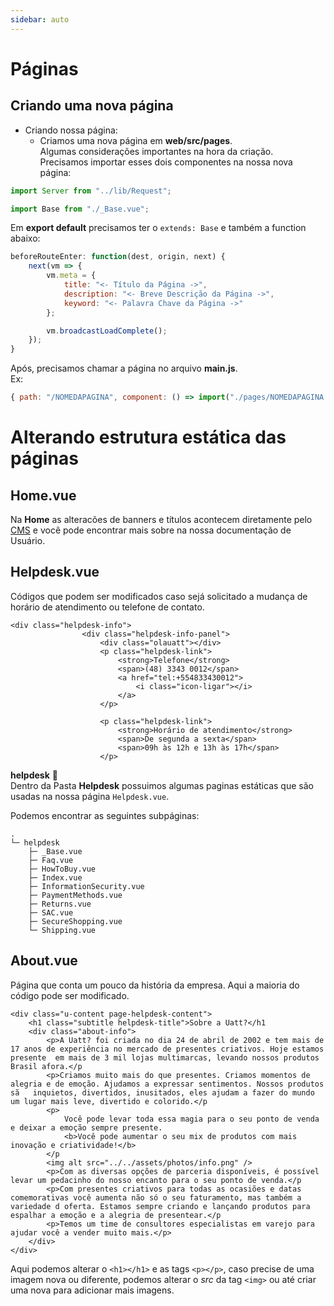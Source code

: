 ```yaml
---
sidebar: auto
---
```


# Páginas

## Criando uma nova página

+ Criando nossa página:
    * Criamos uma nova página em **web/src/pages**.   
    Algumas considerações importantes na hora da criação.  
    Precisamos importar esses dois componentes na nossa nova página: 
``` js  
import Server from "../lib/Request";
```
``` js
import Base from "./_Base.vue";
```
Em **export default** precisamos ter o ```extends: Base``` e também a function abaixo:
``` js
beforeRouteEnter: function(dest, origin, next) {
    next(vm => {
        vm.meta = {
            title: "<- Título da Página ->",
            description: "<- Breve Descrição da Página ->",
            keyword: "<- Palavra Chave da Página ->"
        };

        vm.broadcastLoadComplete();
    });
}
```
Após, precisamos chamar a página no arquivo **main.js**.  
Ex:  
```js
{ path: "/NOMEDAPAGINA", component: () => import("./pages/NOMEDAPAGINA.vue") }
```

# Alterando estrutura estática das páginas

## Home.vue

Na **Home** as alteracões de banners e títulos acontecem diretamente pelo
[CMS](https://b2c.uatt.com.br/admin/login) e você pode encontrar mais sobre na nossa documentação de Usuário.

## Helpdesk.vue

Códigos que podem ser modificados caso sejá solicitado a mudança de horário de atendimento ou telefone de contato.
```vue{5-7}
<div class="helpdesk-info">
                <div class="helpdesk-info-panel">
                    <div class="olauatt"></div>
                    <p class="helpdesk-link">
                        <strong>Telefone</strong>
                        <span>(48) 3343 0012</span>
                        <a href="tel:+554833430012">
                            <i class="icon-ligar"></i>
                        </a>
                    </p>
```
```vue{2-4}
                    <p class="helpdesk-link">
                        <strong>Horário de atendimento</strong>
                        <span>De segunda a sexta</span>
                        <span>09h às 12h e 13h às 17h</span>
                    </p>
```

**helpdesk** :open_file_folder:  
Dentro da Pasta **Helpdesk** possuimos algumas paginas estáticas que são usadas na nossa página ```Helpdesk.vue```.

Podemos encontrar as seguintes subpáginas:

```
.
└─ helpdesk
    ├─ _Base.vue
    ├─ Faq.vue
    ├─ HowToBuy.vue
    ├─ Index.vue
    ├─ InformationSecurity.vue
    ├─ PaymentMethods.vue
    ├─ Returns.vue
    ├─ SAC.vue
    ├─ SecureShopping.vue
    └─ Shipping.vue
```
## About.vue

Página que conta um pouco da história da empresa. Aqui a maioria do código pode ser modificado.

```vue
<div class="u-content page-helpdesk-content">
    <h1 class="subtitle helpdesk-title">Sobre a Uatt?</h1   
    <div class="about-info">
        <p>A Uatt? foi criada no dia 24 de abril de 2002 e tem mais de 17 anos de experiência no mercado de presentes criativos. Hoje estamos presente  em mais de 3 mil lojas multimarcas, levando nossos produtos Brasil afora.</p  
        <p>Criamos muito mais do que presentes. Criamos momentos de alegria e de emoção. Ajudamos a expressar sentimentos. Nossos produtos sã   inquietos, divertidos, inusitados, eles ajudam a fazer do mundo um lugar mais leve, divertido e colorido.</p   
        <p>
            Você pode levar toda essa magia para o seu ponto de venda e deixar a emoção sempre presente.
            <b>Você pode aumentar o seu mix de produtos com mais inovação e criatividade!</b>
        </p 
        <img alt src="../../assets/photos/info.png" />   
        <p>Com as diversas opções de parceria disponíveis, é possível levar um pedacinho do nosso encanto para o seu ponto de venda.</p 
        <p>Com presentes criativos para todas as ocasiões e datas comemorativas você aumenta não só o seu faturamento, mas também a variedade d oferta. Estamos sempre criando e lançando produtos para espalhar a emoção e a alegria de presentear.</p  
        <p>Temos um time de consultores especialistas em varejo para ajudar você a vender muito mais.</p>
    </div>
</div>
```

Aqui podemos alterar o ```<h1></h1>``` e as tags ```<p></p>```, caso precise de uma imagem nova ou diferente, podemos alterar o *src* da tag ```<img>```
ou até criar uma nova para adicionar mais imagens.